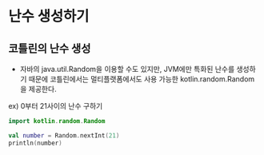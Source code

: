# 난수 생성하기
## 코틀린의 난수 생성
* 자바의 java.util.Random을 이용할 수도 있지만, JVM에만 특화된 난수를 생성하기 때문에 코틀린에서는 멀티플랫폼에서도 사용 가능한 kotlin.random.Random을 제공한다.

ex) 0부터 21사이의 난수 구하기
```kotlin
import kotlin.random.Random

val number = Random.nextInt(21)
println(number)
```